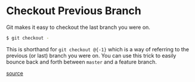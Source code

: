 # Checkout Previous Branch

Git makes it easy to checkout the last branch you were on.

```bash
$ git checkout -
```

This is shorthand for `git checkout @{-1}` which is a way of referring to
the previous (or last) branch you were on. You can use this trick to easily
bounce back and forth between `master` and a feature branch.

[source](http://stackoverflow.com/questions/7206801/is-there-any-way-to-git-checkout-previous-branch)